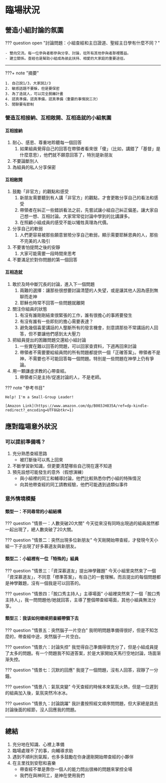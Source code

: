 # 臨場狀況

## 營造小組討論的氛圍

??? question open "討論問題：小組查經和主日證道、聖經主日學有什麼不同？"

    - 雙向交流。每一位參與者都參與分享、討論，從所有其他參與者那裡獲益。
    - 建立關係。查經也是幫助小組成為彼此扶持、相愛的大家庭的重要途徑。

-----

???+ note "摘要"

    1. 自己說1/3，大家說2/3
    2. 敏感話題不要躲，但是要保密
    3. 為了造就人，可以完全脫離計畫
    4. 認真準備，認真準備，認真準備（重要的事情說三次）
    5. 閒聊要有節制

### 營造互相接納、互相敞開、互相造就的小組氛圍

#### 互相接納

1. 耐心、感恩、尊重地聆聽每一個回答
   1. 如果組員覺得自己的回答在帶領者看來很「傻」（比如，講錯了「基督」是什麼意思），他們就不願意回答了，特別是新朋友
2. 不要論斷別人
3. 為組員的私人分享保密

#### 互相敞開

1. 鼓勵「非官方」的觀點和感受
    1. 新朋友需要聽到有人講「非官方」的觀點，才會更敢分享自己的看法和感受
    2. 帶領者在糾正一些錯誤看法之前，先嘗試讓小組自己糾正偏差。讓大家自己想一想、互相討論。大家常常從討論中學到的比講課多。
    3. 在照顧小組成員的感受不能以犧牲真理為代價。
2. 分享自己的軟弱
    1. 人們更容易被那些願意冒險分享自己軟弱，顯示需要耶穌恩典的人，那些不完美的人吸引
3. 不要害怕提問之後的安靜
    1. 大家可能需要一段時間來思考
4. 不要滿足於對你問題的第一個回答

#### 互相造就

1. 敢於及時中斷冗長的討論，進入下一個問題
    1. 兩難的選擇：讓那些很想要討論清楚的人失望，或是讓其他人因為感到無聊而走神
    2. 耶穌也時常不回答一些問題就離開
2. 關注你組員的狀態
    1. 有沒有誰剛剛結束很緊張的工作，誰有很擔心的事將要發生
    2. 有沒有誰有一些即刻的擔心需要表達？
    3. 避免幾個喜愛講話的人壟斷所有的發言機會，刻意請那些不常講話的人回答，但不要讓他們感到太大壓力
3. 把組員提出的困難問題交還給小組討論
    1. 一些實在難以回答的問題，可以回家查資料，下週再回來討論
    2. 帶領者不需要要給組員問的所有問題都提供一個「正確答案」。帶領者不是神，不需要也不可能回答每一個問題。特別是一些問題在神學上仍有爭論。
4. 用一顆謙虛求教的心帶查經。
    1. 帶領者只是主持/促進討論的人，不是老師。

??? note "參考书目"

    Help! I'm a Small-Group Leader!

    [Amazon Link](https://www.amazon.com/dp/B003JH835A/ref=dp-kindle-redirect?_encoding=UTF8&btkr=1)

## 應對臨場意外狀況

### 可以提前準備嗎？

1. 充分熟悉查經思路
    - 被打斷後可以馬上回來
2. 不斷學習新知識，但更要清楚哪些自己現在還不知道
3. 預先設想可能發生的意外（假想演練）
    - 與小組裡的同工和輔導討論，他們比較熟悉你們小組的特殊情況
    - 向其他帶查經的同工請教經驗，他們可能遇到過類似事件

### 意外情境模擬

#### 類型一：不同尋常的小組結構

??? question "情景一：人數突破20大關"
    今天從來沒有同時出現過的組員居然都一起出現了，總人數突破了20大關。

??? question "情景二：突然出現多位新朋友"
    今天剛開始帶查經，才發現今天小組一下子出現了好多慕道友與新朋友。

#### 類型二：小組裡有一位「特殊的」組員

??? question "情景三：「資深慕道友」提出神學難題"
    今天小組里突然來了一個「資深慕道友」，不同意「標準答案」，有自己的一套理解。而且提出的每個問題都是神學難題，沒有一個我是可以回答的。

??? question "情景四：「脫口秀主持人」主導場面"
    小組裡突然來了一個「脫口秀主持人」，我一問問題他/她就回答，主導了整個帶查經場面，其他小組員無法分享。

#### 類型三：我该如何继续把查經帶領下去

??? question "情景五：突然腦子一片空白"
    我明明問題準備得很好，但是不知怎麼的，帶查經中途，突然腦子一片空白。

??? question "情景六：討論失控"
    我觉得自己準備得很充分了，但是小組成員提了太多的問題。有一个問題我不知道答案，於是大家開始天馬行空地討論，场面渐渐失控。

??? question "情景七：沉默的回應"
    我提了一個問題，沒有人回答，寂靜了一分鐘。

??? question "情景八：氣氛突變"
    今天查經的時候本來氣氛火熱，但是一位遲到的組員加入後，氣氛突然冷冰冰。

??? question "情景九：討論跳躍"
    我計畫按照經文順序問問題，但大家總是跳去討論後面的經節，沒人回應我的問題。

-----

## 總結

1. 充分地在知識、心裡上準備
2. 臨場處理不了的事，向輔導求助
3. 遇到不順利別氣餒，也多多鼓勵在你身邊剛開始帶查經的小夥伴
4. 在主里找到安慰和喜樂
    - 帶查經不單是靠你一個人的能力問出很棒的問題來掌控全場
    - 我們在與神同工，是神在使用我們
